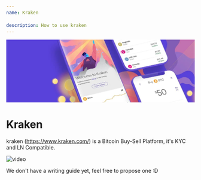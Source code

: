 ```yaml
---
name: Kraken

description: How to use kraken
---
```


![cover](assets/cover.jpeg)

# Kraken

kraken (https://www.kraken.com/) is a Bitcoin Buy-Sell Platform, it's KYC and LN Compatible.

![video](https://www.youtube.com/watch?v=ZCGXl5A2Hbc)

We don't have a writing guide yet, feel free to propose one :D
